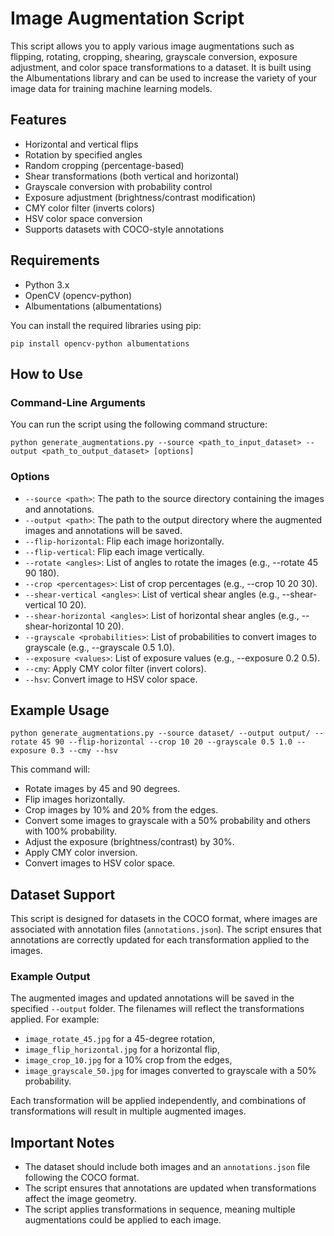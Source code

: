# Image Augmentation Script

This script allows you to apply various image augmentations such as flipping, rotating, cropping, shearing, grayscale conversion, exposure adjustment, and color space transformations to a dataset. It is built using the Albumentations library and can be used to increase the variety of your image data for training machine learning models.

## Features

- Horizontal and vertical flips
- Rotation by specified angles
- Random cropping (percentage-based)
- Shear transformations (both vertical and horizontal)
- Grayscale conversion with probability control
- Exposure adjustment (brightness/contrast modification)
- CMY color filter (inverts colors)
- HSV color space conversion
- Supports datasets with COCO-style annotations

## Requirements

- Python 3.x
- OpenCV (opencv-python)
- Albumentations (albumentations)

You can install the required libraries using pip:

```
pip install opencv-python albumentations
```

## How to Use

### Command-Line Arguments

You can run the script using the following command structure:
```
python generate_augmentations.py --source <path_to_input_dataset> --output <path_to_output_dataset> [options]
```

### Options

- `--source <path>`: The path to the source directory containing the images and annotations.
- `--output <path>`: The path to the output directory where the augmented images and annotations will be saved.
- `--flip-horizontal`: Flip each image horizontally.
- `--flip-vertical`: Flip each image vertically.
- `--rotate <angles>`: List of angles to rotate the images (e.g., --rotate 45 90 180).
- `--crop <percentages>`: List of crop percentages (e.g., --crop 10 20 30).
- `--shear-vertical <angles>`: List of vertical shear angles (e.g., --shear-vertical 10 20).
- `--shear-horizontal <angles>`: List of horizontal shear angles (e.g., --shear-horizontal 10 20).
- `--grayscale <probabilities>`: List of probabilities to convert images to grayscale (e.g., --grayscale 0.5 1.0).
- `--exposure <values>`: List of exposure values (e.g., --exposure 0.2 0.5).
- `--cmy`: Apply CMY color filter (invert colors).
- `--hsv`: Convert image to HSV color space.

## Example Usage

```
python generate_augmentations.py --source dataset/ --output output/ --rotate 45 90 --flip-horizontal --crop 10 20 --grayscale 0.5 1.0 --exposure 0.3 --cmy --hsv
```

This command will:

- Rotate images by 45 and 90 degrees.
- Flip images horizontally.
- Crop images by 10% and 20% from the edges.
- Convert some images to grayscale with a 50% probability and others with 100% probability.
- Adjust the exposure (brightness/contrast) by 30%.
- Apply CMY color inversion.
- Convert images to HSV color space.

## Dataset Support

This script is designed for datasets in the COCO format, where images are associated with annotation files (`annotations.json`). The script ensures that annotations are correctly updated for each transformation applied to the images.

### Example Output

The augmented images and updated annotations will be saved in the specified `--output` folder. The filenames will reflect the transformations applied. For example:

- `image_rotate_45.jpg` for a 45-degree rotation,
- `image_flip_horizontal.jpg` for a horizontal flip,
- `image_crop_10.jpg` for a 10% crop from the edges,
- `image_grayscale_50.jpg` for images converted to grayscale with a 50% probability.

Each transformation will be applied independently, and combinations of transformations will result in multiple augmented images.

## Important Notes

- The dataset should include both images and an `annotations.json` file following the COCO format.
- The script ensures that annotations are updated when transformations affect the image geometry.
- The script applies transformations in sequence, meaning multiple augmentations could be applied to each image.


